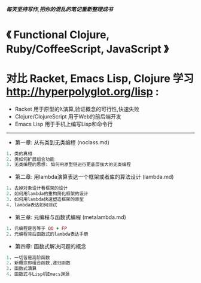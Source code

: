 ##### 每天坚持写作,把你的混乱的笔记重新整理成书

# 《 Functional Clojure, Ruby/CoffeeScript, JavaScript  》

# 对比 Racket, Emacs Lisp, Clojure 学习 http://hyperpolyglot.org/lisp : 

* Racket 用于原型的λ演算,验证概念的可行性,快速失败
* Clojure/ClojureScript 用于Web的前后端开发
* Emacs Lisp 用于手机上编写Lisp和命令行

--------------------

* 第一章: 从有类到无类编程 (noclass.md)
```ruby
1. 类的真相
2. 类如何扩展组合功能
3. 无类编程的思想: 如何用原型链进行更底层强大的无类编程
```
* 第二章: 用lambda演算表达一个框架或者库的算法设计 (lambda.md)
```ruby
1. 去掉对象设计看框架的设计
2. 如何用lambda的重构简化框架的设计
3. 如何用lambda快速塑造框架的原型
4. lambda表达如何测试
```
* 第三章: 元编程与函数式编程 (metalambda.md)
```ruby
1. 元编程是否等于 OO + FP
2. 元编程背后函数式的lambda表达手册
```
* 第四章: 函数式解决问题的概念
```ruby
1. 一切皆是高阶函数
2. 新概念即组合函数,递归函数
3. 函数式演算
4. 函数式与Lisp机Emacs渊源
```
